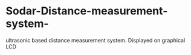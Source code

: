 # Sodar-Distance-measurement-system-
ultrasonic based distance measurement system. Displayed on graphical LCD 
